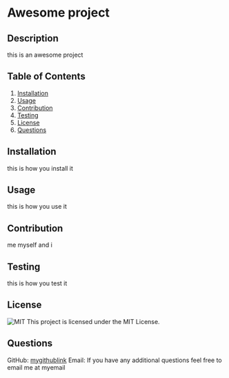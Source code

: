 
# Awesome project

## Description

this is an awesome project

## Table of Contents

1. [Installation](#installation)
2. [Usage](#usage)
3. [Contribution](#contribution)
4. [Testing](#testing)
5. [License](#license)
6. [Questions](#questions)

## Installation

this is how you install it

## Usage

this is how you use it

## Contribution

me myself and i

## Testing

this is how you test it

## License
![MIT](https://img.shields.io/badge/MIT-blue)
This project is licensed under the MIT License.

## Questions

GitHub: [mygithublink](mygithublink)
Email: If you have any additional questions feel free to email me at myemail
